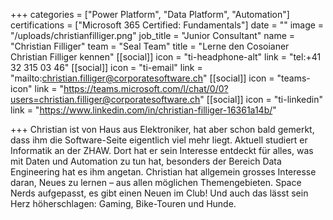 +++
categories = ["Power Platform", "Data Platform", "Automation"]
certifications = ["Microsoft 365 Certified: Fundamentals"]
date = ""
image = "/uploads/christianfilliger.png"
job_title = "Junior Consultant"
name = "Christian Filliger"
team = "Seal Team"
title = "Lerne den Cosoianer Christian Filliger kennen"
[[social]]
icon = "ti-headphone-alt"
link = "tel:+41 32 315 03 46"
[[social]]
icon = "ti-email"
link = "mailto:christian.filliger@corporatesoftware.ch"
[[social]]
icon = "teams-icon"
link = "https://teams.microsoft.com/l/chat/0/0?users=christian.filliger@corporatesoftware.ch"
[[social]]
icon = "ti-linkedin"
link = "https://www.linkedin.com/in/christian-filliger-16361a14b/"

+++
Christian ist von Haus aus Elektroniker, hat aber schon bald gemerkt, dass ihm die Software-Seite eigentlich viel mehr liegt. Aktuell studiert er Informatik an der ZHAW. Dort hat er sein Interesse entdeckt für alles, was mit Daten und Automation zu tun hat, besonders der Bereich Data Engineering hat es ihm angetan. Christian hat allgemein grosses Interesse daran, Neues zu lernen – aus allen möglichen Themengebieten. Space Nerds aufgepasst, es gibt einen Neuen im Club! Und auch das lässt sein Herz höherschlagen: Gaming, Bike-Touren und Hunde.